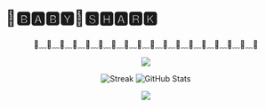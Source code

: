 # 🦈🅱🅰🅱🆈🦈🆂🅷🅰🆁🅺
<!-- 简约分割线：小鲨鱼 -->
<p align="center">🦈﹏🦈﹏🦈﹏🦈﹏🦈﹏🦈﹏🦈﹏🦈﹏🦈﹏🦈﹏🦈﹏🦈﹏🦈﹏🦈﹏🦈﹏🦈﹏🦈﹏🦈</p>

<!-- 动态分割线：海浪 -->
<p align="center">
  <img src="https://capsule-render.vercel.app/api?type=waving&color=0D9CBD&height=60&section=header"/>
</p>

<p align="center">
  <img src="https://github-readme-streak-stats.herokuapp.com/?user=babysharkhome&theme=radical" alt="Streak"/>
  <img src="https://github-readme-stats.vercel.app/api?username=babysharkhome&show_icons=true&theme=radical" alt="GitHub Stats"/>
</p>


<!-- 收尾分割线：渐变波浪 -->
<p align="center">
  <img src="https://capsule-render.vercel.app/api?type=waving&color=0D9CBD&height=60&section=footer"/>
</p>


